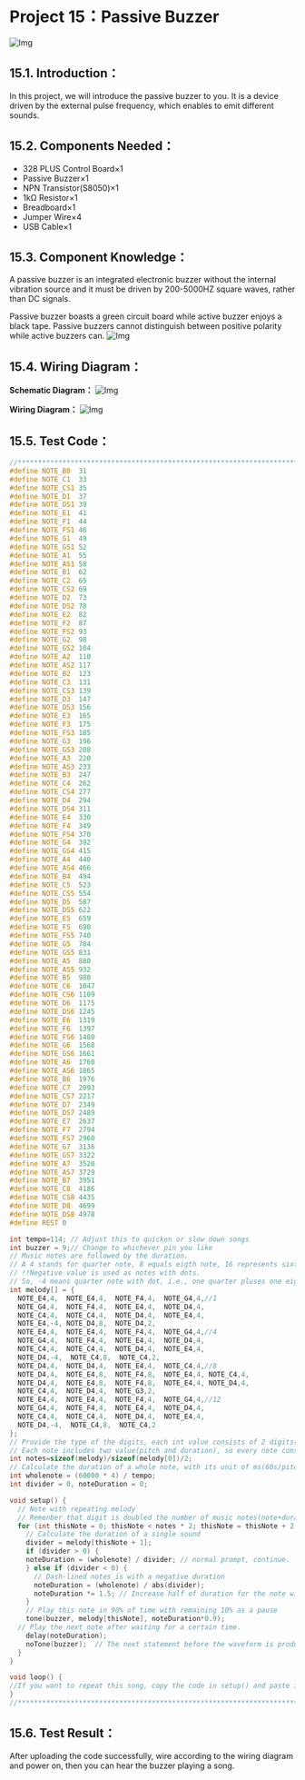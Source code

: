# Project 15：Passive Buzzer
![Img](/media/img-20230215115415.png)

## 15.1. Introduction：                                                                   
In this project, we will introduce the passive buzzer to you. It is a device driven by the external pulse frequency, which enables to emit different sounds.


## 15.2. Components Needed：                                                                   
- 328 PLUS Control Board×1
- Passive Buzzer×1
- NPN Transistor(S8050)×1
- 1kΩ Resistor×1
- Breadboard×1 
- Jumper Wire×4 
- USB Cable×1 

## 15.3. Component Knowledge：                                                                   
A passive buzzer is an integrated electronic buzzer without the internal vibration source and it must be driven by 200-5000HZ square waves, rather than DC signals.
 
Passive buzzer boasts a green circuit board while active buzzer enjoys a black tape. Passive buzzers cannot distinguish between positive polarity while active buzzers can.
![Img](/media/img-20230215115438.png)
      
## 15.4. Wiring Diagram：

**Schematic Diagram：**
![Img](/media/img-20230216170112.png)

**Wiring Diagram：**
![Img](/media/img-20230215120055.png)

## 15.5. Test Code：                                                                    

```c
//*********************************************************************************
#define NOTE_B0  31
#define NOTE_C1  33
#define NOTE_CS1 35
#define NOTE_D1  37
#define NOTE_DS1 39
#define NOTE_E1  41
#define NOTE_F1  44
#define NOTE_FS1 46
#define NOTE_G1  49
#define NOTE_GS1 52
#define NOTE_A1  55
#define NOTE_AS1 58
#define NOTE_B1  62
#define NOTE_C2  65
#define NOTE_CS2 69
#define NOTE_D2  73
#define NOTE_DS2 78
#define NOTE_E2  82
#define NOTE_F2  87
#define NOTE_FS2 93
#define NOTE_G2  98
#define NOTE_GS2 104
#define NOTE_A2  110
#define NOTE_AS2 117
#define NOTE_B2  123
#define NOTE_C3  131
#define NOTE_CS3 139
#define NOTE_D3  147
#define NOTE_DS3 156
#define NOTE_E3  165
#define NOTE_F3  175
#define NOTE_FS3 185
#define NOTE_G3  196
#define NOTE_GS3 208
#define NOTE_A3  220
#define NOTE_AS3 233
#define NOTE_B3  247
#define NOTE_C4  262
#define NOTE_CS4 277
#define NOTE_D4  294
#define NOTE_DS4 311
#define NOTE_E4  330
#define NOTE_F4  349
#define NOTE_FS4 370
#define NOTE_G4  392
#define NOTE_GS4 415
#define NOTE_A4  440
#define NOTE_AS4 466
#define NOTE_B4  494
#define NOTE_C5  523
#define NOTE_CS5 554
#define NOTE_D5  587
#define NOTE_DS5 622
#define NOTE_E5  659
#define NOTE_F5  698
#define NOTE_FS5 740
#define NOTE_G5  784
#define NOTE_GS5 831
#define NOTE_A5  880
#define NOTE_AS5 932
#define NOTE_B5  988
#define NOTE_C6  1047
#define NOTE_CS6 1109
#define NOTE_D6  1175
#define NOTE_DS6 1245
#define NOTE_E6  1319
#define NOTE_F6  1397
#define NOTE_FS6 1480
#define NOTE_G6  1568
#define NOTE_GS6 1661
#define NOTE_A6  1760
#define NOTE_AS6 1865
#define NOTE_B6  1976
#define NOTE_C7  2093
#define NOTE_CS7 2217
#define NOTE_D7  2349
#define NOTE_DS7 2489
#define NOTE_E7  2637
#define NOTE_F7  2794
#define NOTE_FS7 2960
#define NOTE_G7  3136
#define NOTE_GS7 3322
#define NOTE_A7  3520
#define NOTE_AS7 3729
#define NOTE_B7  3951
#define NOTE_C8  4186
#define NOTE_CS8 4435
#define NOTE_D8  4699
#define NOTE_DS8 4978
#define REST 0

int tempo=114; // Adjust this to quicken or slow down songs
int buzzer = 9;// Change to whichever pin you like
// Music notes are followed by the duration.
// A 4 stands for quarter note, 8 equals eigth note, 16 represents sixteenth note, and so on.
// !!Negative value is used as notes with dots.
// So, -4 means quarter note with dot, i.e., one quarter pluses one eighteenth.
int melody[] = {
  NOTE_E4,4,  NOTE_E4,4,  NOTE_F4,4,  NOTE_G4,4,//1
  NOTE_G4,4,  NOTE_F4,4,  NOTE_E4,4,  NOTE_D4,4,
  NOTE_C4,4,  NOTE_C4,4,  NOTE_D4,4,  NOTE_E4,4,
  NOTE_E4,-4, NOTE_D4,8,  NOTE_D4,2,
  NOTE_E4,4,  NOTE_E4,4,  NOTE_F4,4,  NOTE_G4,4,//4
  NOTE_G4,4,  NOTE_F4,4,  NOTE_E4,4,  NOTE_D4,4,
  NOTE_C4,4,  NOTE_C4,4,  NOTE_D4,4,  NOTE_E4,4,
  NOTE_D4,-4,  NOTE_C4,8,  NOTE_C4,2,
  NOTE_D4,4,  NOTE_D4,4,  NOTE_E4,4,  NOTE_C4,4,//8
  NOTE_D4,4,  NOTE_E4,8,  NOTE_F4,8,  NOTE_E4,4, NOTE_C4,4,
  NOTE_D4,4,  NOTE_E4,8,  NOTE_F4,8,  NOTE_E4,4, NOTE_D4,4,
  NOTE_C4,4,  NOTE_D4,4,  NOTE_G3,2,
  NOTE_E4,4,  NOTE_E4,4,  NOTE_F4,4,  NOTE_G4,4,//12
  NOTE_G4,4,  NOTE_F4,4,  NOTE_E4,4,  NOTE_D4,4,
  NOTE_C4,4,  NOTE_C4,4,  NOTE_D4,4,  NOTE_E4,4,
  NOTE_D4,-4,  NOTE_C4,8,  NOTE_C4,2
};
// Provide the type of the digits, each int value consists of 2 digits(16 bit).
// Each note includes two value(pitch and duration), so every note consists of 4 bit.
int notes=sizeof(melody)/sizeof(melody[0])/2; 
// Calculate the duration of a whole note, with its unit of ms(60s/pitch)*4 pitch
int wholenote = (60000 * 4) / tempo;
int divider = 0, noteDuration = 0;

void setup() {
  // Note with repeating melody
  // Remenber that digit is doubled the number of music notes(note+duration).
  for (int thisNote = 0; thisNote < notes * 2; thisNote = thisNote + 2) {
    // Calculate the duration of a single sound
    divider = melody[thisNote + 1];
    if (divider > 0) {
    noteDuration = (wholenote) / divider; // normal prompt, continue.
    } else if (divider < 0) {
      // Dash-lined notes is with a negative duration
      noteDuration = (wholenote) / abs(divider);
      noteDuration *= 1.5; // Increase half of duration for the note with dot
    }
    // Play this note in 90% of time with remaining 10% as a pause
    tone(buzzer, melody[thisNote], noteDuration*0.9);
  // Play the next note after waiting for a certain time.
    delay(noteDuration);
    noTone(buzzer);  // The next statement before the waveform is produced, the next syllable stops.
  }
}

void loop() {
//If you want to repeat this song, copy the code in setup() and paste it here.
}
//*********************************************************************************
```
## 15.6. Test Result：                                                                      
After uploading the code successfully, wire according to the wiring diagram and power on, then you can hear the buzzer playing a song. 
